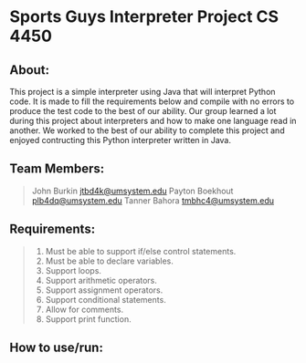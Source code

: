# Sports Guys Interpreter Project CS 4450

## About:
This project is a simple interpreter using Java that will interpret Python code. It is made to fill the requirements below and compile with no errors to produce the test code to the best of our ability. Our group learned a lot during this project about interpreters and how to make one language read in another. We worked to the best of our ability to complete this project and enjoyed contructing this Python interpreter written in Java.

## Team Members:
> John Burkin
> jtbd4k@umsystem.edu
> Payton Boekhout
> plb4dq@umsystem.edu
> Tanner Bahora
> tmbhc4@umsystem.edu

## Requirements:
> 1. Must be able to support if/else control statements.
> 2. Must be able to declare variables.
> 3. Support loops.
> 4. Support arithmetic operators.
> 5. Support assignment operators.
> 6. Support conditional statements.
> 7. Allow for comments.
> 8. Support print function.
  
## How to use/run:

